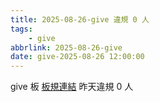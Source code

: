 ```yaml
---
title: 2025-08-26-give 違規 0 人
tags:
    - give
abbrlink: 2025-08-26-give
date: give-2025-08-26 12:00:00
---
```

give 板 [板規連結](https://www.ptt.cc/bbs/give/M.1612495900.A.C32.html)
昨天違規 0 人

